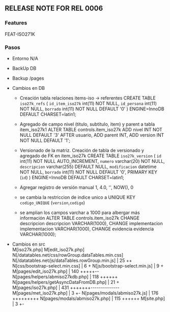 ## RELEASE NOTE FOR REL 0006
### Features
FEAT-ISO271K


### Pasos
- Entorno
    N/A
- BackUp DB                                                                     
- Backup /pages                                                                 
- Cambios en DB                                                                 
    - Creación tabla relaciones items-iso -> referentes
        CREATE TABLE `iso27k_refs` (
        `id_item_iso27k` int(11) NOT NULL,
        `id_persona` int(11) NOT NULL,
        `borrado` int(11) NOT NULL DEFAULT '0'
        ) ENGINE=InnoDB DEFAULT CHARSET=latin1;


    - Agregado de campo nivel (titulo, subtitulo, item) y parent a tabla item_iso27k1
        ALTER TABLE controls.item_iso27k
        ADD nivel INT NOT NULL DEFAULT '3' AFTER usuario,
        ADD parent INT,
        ADD version INT NOT NULL DEFAULT '1';

    - Versionado de la matriz. Creación de tabla de versionado y agregado de FK en item_iso27k
        CREATE TABLE `iso27k_version` (
        `id` int(11) NOT NULL AUTO_INCREMENT,
        `numero` varchar(20) NOT NULL,
        `descripcion` varchar(255) DEFAULT NULL,
        `modificacion` datetime NOT NULL,
        `borrado` int(11) NOT NULL DEFAULT '0',
        PRIMARY KEY (`id`)
        ) ENGINE=InnoDB DEFAULT CHARSET=latin1;

    - Agregar registro de versión manual
        1, 4.0, '', NOW(), 0

    - se cambia la restriccion de indice unico a UNIQUE KEY `codigo_UNIQUE` (`version`,`codigo`)

    - se amplian los campos varchar a 1000 para albergar más información
        ALTER TABLE controls.item_iso27k
        CHANGE descripcion descripcion VARCHAR(1000),
        CHANGE implementacion implementacion VARCHAR(1000),
        CHANGE evidencia evidencia VARCHAR(1000);

- Cambios en src        
    M[iso27k.php]
    M[edit_iso27k.php]
    N[/datatables.net/css/rowGroup.dataTables.min.css] 
    N[/datatables.net/js/dataTables.rowGroup.min.js]   |  25 ++
    N[css/bootstrap-select.min.css]                       |   6 +
    N[js/bootstrap-select.min.js]                         |   9 +
    M[pages/edit_iso27k.php]                              | 140 +++++--
    N[pages/helpers/abmiso27kdb.php]                      | 118 ++++++
    N[pages/helpers/getAsyncDataFromDB.php]               |  21 +
    M[pages/iso27k.php]                                   | 431 +++++++--------------
    M[pages/met_iso27k.php]                               |   3 +-
    N[pages/modals/abmiso27k.js]                          | 176 +++++++++
    N[pages/modals/abmiso27k.php]                         | 115 ++++++
    M[site.php]                                           |   3 +-

